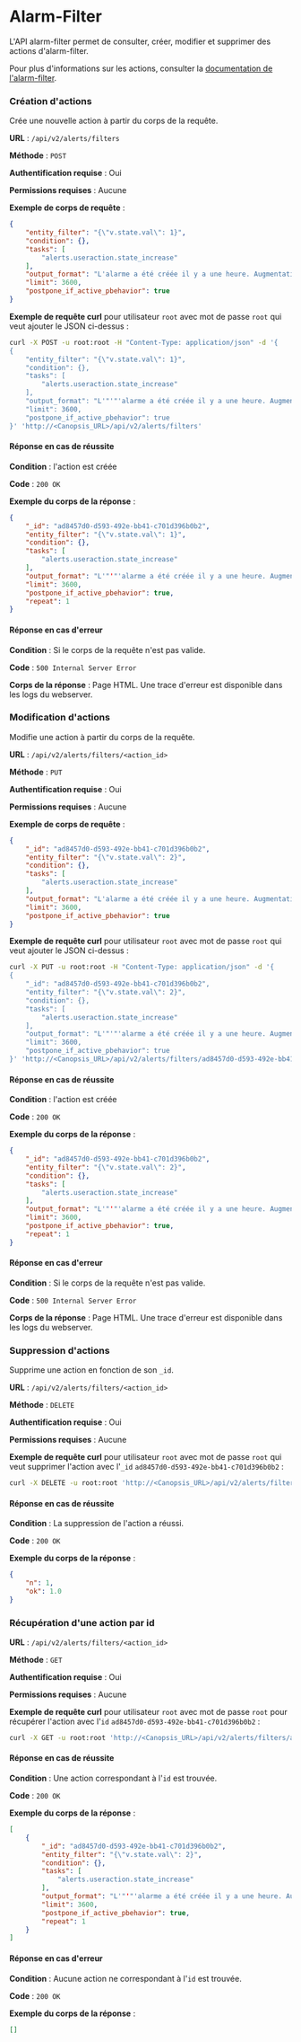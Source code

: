 # Alarm-Filter

L'API alarm-filter permet de consulter, créer, modifier et supprimer des actions d'alarm-filter.

Pour plus d'informations sur les actions, consulter la [documentation de l'alarm-filter](../../guide-administration/moteurs/moteur-alerts-alarm-filter.md).

### Création d'actions

Crée une nouvelle action à partir du corps de la requête.

**URL** : `/api/v2/alerts/filters`

**Méthode** : `POST`

**Authentification requise** : Oui

**Permissions requises** : Aucune

**Exemple de corps de requête** :
```json
{
    "entity_filter": "{\"v.state.val\": 1}",
    "condition": {},
    "tasks": [
        "alerts.useraction.state_increase"
    ],
    "output_format": "L'alarme a été créée il y a une heure. Augmentation automatique de son état.",
    "limit": 3600,
    "postpone_if_active_pbehavior": true
}
```

**Exemple de requête curl** pour utilisateur `root` avec mot de passe `root` qui veut ajouter le JSON ci-dessus :

```sh
curl -X POST -u root:root -H "Content-Type: application/json" -d '{
{
    "entity_filter": "{\"v.state.val\": 1}",
    "condition": {},
    "tasks": [
        "alerts.useraction.state_increase"
    ],
    "output_format": "L'"'"'alarme a été créée il y a une heure. Augmentation automatique de son état.",
    "limit": 3600,
    "postpone_if_active_pbehavior": true
}' 'http://<Canopsis_URL>/api/v2/alerts/filters'
```

#### Réponse en cas de réussite

**Condition** : l'action est créée

**Code** : `200 OK`

**Exemple du corps de la réponse** :

```json
{
    "_id": "ad8457d0-d593-492e-bb41-c701d396b0b2",
    "entity_filter": "{\"v.state.val\": 1}",
    "condition": {},
    "tasks": [
        "alerts.useraction.state_increase"
    ],
    "output_format": "L'"'"'alarme a été créée il y a une heure. Augmentation automatique de son état.",
    "limit": 3600,
    "postpone_if_active_pbehavior": true,
    "repeat": 1
}
```

#### Réponse en cas d'erreur

**Condition** : Si le corps de la requête n'est pas valide.

**Code** : `500 Internal Server Error`

**Corps de la réponse** : Page HTML. Une trace d'erreur est disponible dans les logs du webserver.

### Modification d'actions

Modifie une action à partir du corps de la requête.

**URL** : `/api/v2/alerts/filters/<action_id>`

**Méthode** : `PUT`

**Authentification requise** : Oui

**Permissions requises** : Aucune

**Exemple de corps de requête** :
```json
{
    "_id": "ad8457d0-d593-492e-bb41-c701d396b0b2",
    "entity_filter": "{\"v.state.val\": 2}",
    "condition": {},
    "tasks": [
        "alerts.useraction.state_increase"
    ],
    "output_format": "L'alarme a été créée il y a une heure. Augmentation automatique de son état.",
    "limit": 3600,
    "postpone_if_active_pbehavior": true
}
```

**Exemple de requête curl** pour utilisateur `root` avec mot de passe `root` qui veut ajouter le JSON ci-dessus :

```sh
curl -X PUT -u root:root -H "Content-Type: application/json" -d '{
{
    "_id": "ad8457d0-d593-492e-bb41-c701d396b0b2",
    "entity_filter": "{\"v.state.val\": 2}",
    "condition": {},
    "tasks": [
        "alerts.useraction.state_increase"
    ],
    "output_format": "L'"'"'alarme a été créée il y a une heure. Augmentation automatique de son état.",
    "limit": 3600,
    "postpone_if_active_pbehavior": true
}' 'http://<Canopsis_URL>/api/v2/alerts/filters/ad8457d0-d593-492e-bb41-c701d396b0b2'
```

#### Réponse en cas de réussite

**Condition** : l'action est créée

**Code** : `200 OK`

**Exemple du corps de la réponse** :

```json
{
    "_id": "ad8457d0-d593-492e-bb41-c701d396b0b2",
    "entity_filter": "{\"v.state.val\": 2}",
    "condition": {},
    "tasks": [
        "alerts.useraction.state_increase"
    ],
    "output_format": "L'"'"'alarme a été créée il y a une heure. Augmentation automatique de son état.",
    "limit": 3600,
    "postpone_if_active_pbehavior": true,
    "repeat": 1
}
```

#### Réponse en cas d'erreur

**Condition** : Si le corps de la requête n'est pas valide.

**Code** : `500 Internal Server Error`

**Corps de la réponse** : Page HTML. Une trace d'erreur est disponible dans les logs du webserver.

### Suppression d'actions

Supprime une action en fonction de son `_id`.

**URL** : `/api/v2/alerts/filters/<action_id>`

**Méthode** : `DELETE`

**Authentification requise** : Oui

**Permissions requises** : Aucune

**Exemple de requête curl** pour utilisateur `root` avec mot de passe `root` qui veut supprimer l'action avec l'`_id` `ad8457d0-d593-492e-bb41-c701d396b0b2` :

```sh
curl -X DELETE -u root:root 'http://<Canopsis_URL>/api/v2/alerts/filters/ad8457d0-d593-492e-bb41-c701d396b0b2'
```

#### Réponse en cas de réussite

**Condition** : La suppression de l'action a réussi.

**Code** : `200 OK`

**Exemple du corps de la réponse** :

```json
{
    "n": 1,
    "ok": 1.0
}
```

### Récupération d'une action par id

**URL** : `/api/v2/alerts/filters/<action_id>`

**Méthode** : `GET`

**Authentification requise** : Oui

**Permissions requises** : Aucune

**Exemple de requête curl** pour utilisateur `root` avec mot de passe `root` pour récupérer l'action avec l'`id` `ad8457d0-d593-492e-bb41-c701d396b0b2` :

```sh
curl -X GET -u root:root 'http://<Canopsis_URL>/api/v2/alerts/filters/ad8457d0-d593-492e-bb41-c701d396b0b2'
```

#### Réponse en cas de réussite

**Condition** : Une action correspondant à l'`id` est trouvée.

**Code** : `200 OK`

**Exemple du corps de la réponse** :

```json
[
    {
        "_id": "ad8457d0-d593-492e-bb41-c701d396b0b2",
        "entity_filter": "{\"v.state.val\": 2}",
        "condition": {},
        "tasks": [
            "alerts.useraction.state_increase"
        ],
        "output_format": "L'"'"'alarme a été créée il y a une heure. Augmentation automatique de son état.",
        "limit": 3600,
        "postpone_if_active_pbehavior": true,
        "repeat": 1
    }
]
```

#### Réponse en cas d'erreur

**Condition** : Aucune action ne correspondant à l'`id` est trouvée.

**Code** : `200 OK`

**Exemple du corps de la réponse** :

```json
[]
```
